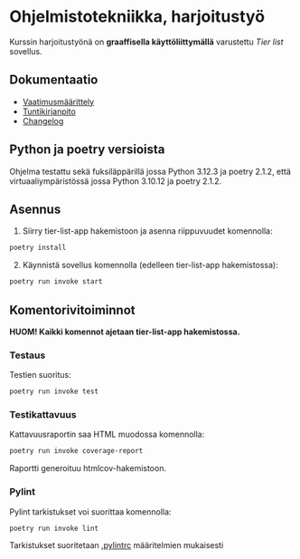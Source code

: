 # Ohjelmistotekniikka, harjoitustyö

Kurssin harjoitustyönä on **graaffisella käyttöliittymällä** varustettu *Tier list* sovellus.

## Dokumentaatio
* [Vaatimusmäärittely](/tier-list-app/dokumentaatio/vaatimusmaarittely.md)
* [Tuntikirjanpito](/tier-list-app/dokumentaatio/tuntikirjanpito.md)
* [Changelog](/tier-list-app/dokumentaatio/changelog.md)

## Python ja poetry versioista
Ohjelma testattu sekä fuksiläppärillä jossa Python 3.12.3 ja poetry 2.1.2,
että virtuaaliympäristössä jossa Python 3.10.12 ja poetry 2.1.2.

## Asennus

1. Siirry tier-list-app hakemistoon ja asenna riippuvuudet komennolla:

```bash
poetry install
```

2. Käynnistä sovellus komennolla (edelleen tier-list-app hakemistossa):

```bash
poetry run invoke start
```

## Komentorivitoiminnot

 <b>HUOM! Kaikki komennot ajetaan tier-list-app hakemistossa.</b>

### Testaus

Testien suoritus:

```bash
poetry run invoke test
```

### Testikattavuus

Kattavuusraportin saa HTML muodossa komennolla:

```bash
poetry run invoke coverage-report
```

Raportti generoituu htmlcov-hakemistoon.

### Pylint

Pylint tarkistukset voi suorittaa komennolla:

```bash
poetry run invoke lint
```
Tarkistukset suoritetaan [.pylintrc](tier-list-app/.pylintrc) määritelmien mukaisesti
